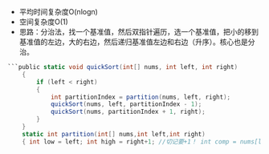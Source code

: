 -   平均时间复杂度O(nlogn)
-   空间复杂度O(1)
-   思路：分治法，找一个基准值，然后双指针遍历，选一个基准值，把小的移到基准值的左边，大的右边，然后递归基准值左边和右边（升序）。核心也是分治。

```C#
```public static void quickSort(int[] nums, int left, int right) 
	{ 
		if (left < right) 
		{ 
			int partitionIndex = partition(nums, left, right);
			quickSort(nums, left, partitionIndex - 1);
			quickSort(nums, partitionIndex + 1, right);
	    } 
	} 
	static int partition(int[] nums,int left,int right) 
	{ int low = left; int high = right+1; //切记要+1！ int comp = nums[left];//这次是取最左边的值作为比较值 while(true) { while (nums[++low] <= comp) //++low if (low == right)//终止条件是走到尽头 break; while (nums[--high] > comp) //--high，不能用high++否则会少计算一个元素 if (high == left) break; if (low >= high)//两个完成交叉则停止 break; Swap(nums, low, high);//low停在比comp值大的元素上，high停在比comp值小的元素上，两者交换。 } Swap(nums, left, high); //！！！切记要换high 因为low和high可能刚好相等，但也可能完成交错，使得low=9,high=8之类的。 return high; }
   ```